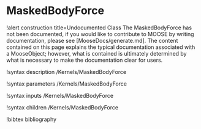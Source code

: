 <!-- MOOSE Documentation Stub: Remove this when content is added. -->

# MaskedBodyForce

!alert construction title=Undocumented Class
The MaskedBodyForce has not been documented, if you would like to contribute to MOOSE by
writing documentation, please see [MooseDocs/generate.md]. The content contained on this page explains
the typical documentation associated with a MooseObject; however, what is contained is ultimately
determined by what is necessary to make the documentation clear for users.

!syntax description /Kernels/MaskedBodyForce

!syntax parameters /Kernels/MaskedBodyForce

!syntax inputs /Kernels/MaskedBodyForce

!syntax children /Kernels/MaskedBodyForce

!bibtex bibliography
